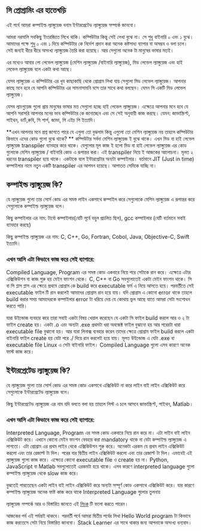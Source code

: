 ## সি প্রোগ্রামিং এর হাতেখড়ি

এই পর্বে আমরা কম্পাইল্ড ল্যাঙ্গুয়েজ বনাম ইন্টারপ্রেটেড ল্যাঙ্গুয়েজ সম্পর্কে জানবো।


আমরা নরমালি সবকিছু ইংরেজিতে লিখে থাকি। কম্পিউটার কিন্তু সেই লেখা বুঝে না। সে শুধু বাইনারি ০ এবং ১ বুঝে। আমাদের পক্ষে শুধু ০ এবং ১ দিয়ে কম্পিউটার কে নির্দেশ প্রদান করা অনেক কষ্টসাধ্য ব্যাপার বা অসম্ভব ও বলা চলে। সেই জন্যই ধীরে ধীরে অসংখ্য ল্যাঙ্গুয়েজ তৈরি করা হয়েছে। আর সেগুলো অনেক টা মানুষের ভাষার মতই। 

এর মধ্যেও আবার লো লেভেল ল্যাঙ্গুয়েজ (মেশিন ল্যাঙ্গুয়েজ /বাইনারি ল্যাঙ্গুয়েজ),  মিড লেভেল ল্যাঙ্গুয়েজ এবং হাই লেভেল ল্যাঙ্গুয়েজ বলে একটা কথা আছে। 

যেসব ল্যাঙ্গুয়েজ এ কম্পিউটার এর খুব কাছাকাছি থেকে প্রোগ্রাম লিখা যায় সেগুলো মিড লেভেল ল্যাঙ্গুয়েজ। আপনার কাছে মনে হবে যে আপনি কম্পিউটার এর সামনাসামনি বসে তার সাথে কথা বলছেন। যেমন সি একটি মিড লেভেল ল্যাঙ্গুয়েজ। 

যেসব ল্যাংগুয়েজ গুলো প্রায় মানুষের ভাষার মত সেগুলো হচ্ছে হাই লেভেল ল্যাঙ্গুয়েজ। এক্ষেত্রে আপনার মনে হবে যে আপনি সরাসরি আপনার মনের ভাব কম্পিউটার কে জানাচ্ছেন এবং সে সেই অনুযায়ী কাজ করছে। যেমন: জাভাস্ক্রিপ্ট, পাইথন, ডার্ট,রুবি, সি শার্প, জাভা, পি এইচ পি ইত্যাদি।

**এখন আপনার মনে প্রশ্ন জাগতে পারে যে এগুলা তো বুঝলাম কিন্তু এগুলো তো মেশিন ল্যাঙ্গুয়েজ নয় তাহলে কম্পিউটার কিভাবে এদের কোড গুলো বুঝে থাকে? **
কম্পিউটার সর্বদা মেশিন ল্যাঙ্গুয়েজ ই বুঝে থাকে। এখন মিড বা হাই লেভেল ল্যাঙ্গুয়েজ transpiler ব্যাবহার করে থাকে। যেগুলোর মূল কাজ ই হলো মিড বা হাই লেভেল ল্যাঙ্গুয়েজ এর কোড গুলোকে মেশিন ল্যাঙ্গুয়েজ / বাইনারি কোড এ রূপান্তর করা। এই transpiler নিয়ে ই আজকের আলোচনা। মূলত ২ ধরনের transpiler হয়ে থাকে। একটাকে বলে ইন্টারপ্রেটার অন্যটা কম্পাইলার। বর্তমানে JIT (Just in time) কম্পাইলার নামে নতুন একটি transpiler এর আগমন হয়েছে। আপাতত সেদিকে যাচ্ছি না।

## কম্পাইল্ড ল্যাঙ্গুয়েজ কি?
যে ল্যাঙ্গুয়েজ গুলো তার সোর্স কোড এর সমস্ত লাইন একসাথে কম্পাইল করে সেগুলোকে মেশিন ল্যাঙ্গুয়েজ এ রূপান্তর করে সেগুলোকে কম্পাইল্ড ল্যাঙ্গুয়েজ বলে। 

কিছু কম্পাইলার এর নাম: টার্বো কম্পাইলার(যেটি পূর্বে বহুল প্রচলিত ছিল), gcc কম্পাইলার (যেটি বর্তমানে সবাই ব্যাবহার করছে)

কিছু কম্পাইল্ড ল্যাঙ্গুয়েজ এর নাম: C, C++, Go, Fortran, Cobol, Java, Objective-C, Swift ইত্যাদি। 

### এখন আসি এটা কিভাবে কাজ করে সেই ব্যাপারে:
Compiled Language, Program এর সমস্ত কোড একবারে নিয়ে পরে সেটাকে রান করে। এক্ষেত্রে এটার এক্সিকিউশন বা কাজ শুরু হয় মেইন ফাংশন থেকে। C, C++ বা Go সবগুলোতেই একটা মেইন ফাংশন থাকে। সি বা সি প্লাস প্লাস এর ক্ষেত্রে প্রথমে প্রোগ্রাম কে build করে executable ফর্ম এ নিয়ে আসতে হয়ে। পরবর্তীতে সেই executable ফাইল টি রান করলেই আমাদের প্রোগ্রাম রান হয়ে যায়। যদি প্রোগ্রাম এ কোনো error থাকে তাহলে build করার সময় আমাদেরকে কম্পাইলার error টা ধরিয়ে দেয় যে কোথায় ভুল আছে যাতে আমরা সেটা সংশোধন করতে পারি।

যারা উইন্ডোজ ব্যবহার করে তারা সবাই একটা বিষয় খেয়াল করেছেন যে একটা সি ফাইল build করলে আর ও ২ টা ফাইল create হয়। একটা .o এবং অন্যটা .exe প্রথমটা ধরা অবজেক্ট ফাইল বুঝানো হয় আর পরেরটা ধারা executable file বুঝানো হয়। আর যারা লিনাক্স ব্যবহার করেন তাদের ক্ষেত্রে প্রোগ্রাম ফাইল build করলে একটা বাইনারি ফাইল create হয় যেটা পরে ./ দিয়ে রান করলেই হয়ে যায়। মূলত উইন্ডোজ এ যেটা .exe বা executable file Linux এ সেটা বাইনারি ফাইল। Compiled Language গুলো এসব কারণে অনেক ফাস্ট কাজ করে।

## ইন্টারপ্রেটেড ল্যাঙ্গুয়েজ কি?
যে ল্যাঙ্গুয়েজ গুলো তার সোর্স কোড এর সমস্ত কোড একসাথে এক্সিকিউট না করে লাইন বাই লাইন এক্সিকিউট করে সেগুলোকে ইন্টারপ্রেটেড ল্যাঙ্গুয়েজ বলে।

কিছু ইন্টারপ্রেটেড ল্যাঙ্গুয়েজ এর নাম যদি বলতে বলা হয় তাহলে লিস্ট এ চলে আসবে জাভাস্ক্রিপ্ট, পাইথন, Matlab। 

### এখন আসি এটা কিভাবে কাজ করে সেই ব্যাপারে:
Interpreted Language, Program এর সমস্ত কোড একবারে নিয়ে রান করে না। এটা লাইন বাই লাইন এক্সিকিউট করে। এখানে কোনো মেইন ফাংশন বেবহার করা mandatory থাকে না যেটা কম্পাইল্ড ল্যাঙ্গুয়েজ এ লাগতো। এটা প্রোগ্রাম এর প্রথম লাইন থেকে এক্সিকিউশন শুরু করে। অনেকটা এরকম যে প্রথম লাইন এক্সিকিউট করলো এবং তার রেজাল্ট টা দিল। পরের বার দ্বিতীয় লাইন এক্সিকিউট করলো এবং তার রেজাল্ট টা দিল। এভাবেই এই ল্যাঙ্গুয়েজ গুলো কাজ করে। এক্ষেত্রে কোনো executable file ও create হয় না। Python, JavaScript বা Matlab সবগুলোতেই এরকমটা হয়ে থাকে। এসব কারণে interpreted language গুলো কম্পাইল্ড ল্যাঙ্গুয়েজ থেকে slow কাজ করে।

বুঝতেই পারতেছেন একটা লাইন বাই লাইন এক্সিকিউট করে অন্যটা সম্পূর্ণ কোড একসাথে এক্সিকিউট করে। যার কারণে কম্পাইল্ড ল্যাঙ্গুয়েজ অনেক ফাষ্ট কাজ করে থাকে Interpreted Language গুলোর তুলনায়

ল্যাঙ্গুয়েজ সম্পর্কে আর ও বিস্তারিত জানতে এই [লিংক](https://en.wikipedia.org/wiki/List_of_programming_languages_by_type) টি ফলো করতে পারেন।

আজকের পর্ব এই পর্যন্তই থাকবে। পরবর্তী পর্বে আমরা দ্বিতীয় পর্বের লিখা Hello World program টা কিভাবে কাজ করতেসে সেটা নিয়ে বিস্তারিত জানবো। Stack Learner এর সাথে থাকার জন্য আপনাকে অসংখ্য ধন্যবাদ।